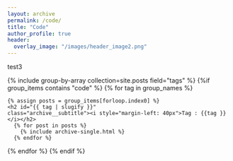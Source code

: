 ```yaml
---
layout: archive
permalink: /code/
title: "Code"
author_profile: true
header:
  overlay_image: "/images/header_image2.png"
---
```


test3

{% include group-by-array collection=site.posts field="tags" %}
{%if group_items contains "code" %}
  {% for tag in group_names %}

    {% assign posts = group_items[forloop.index0] %}
    <h2 id="{{ tag | slugify }}"
    class="archive__subtitle"><i style="margin-left: 40px">Tag : {{tag }}</i></h2>
      {% for post in posts %}
        {% include archive-single.html %}
      {% endfor %}
  {% endfor %}
{% endif %}
